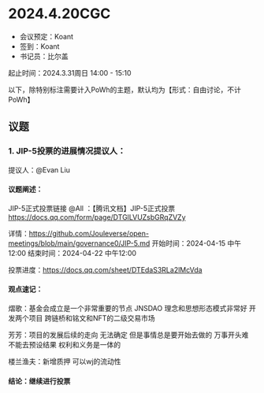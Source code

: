 # 2024.4.20CGC

- 会议预定：Koant
- 签到：Koant
- 书记员：比尔盖

起止时间：2024.3.31周日 14:00 - 15:10

以下，除特别标注需要计入PoWh的主题，默认均为【形式：自由讨论，不计PoWh】

## 议题

### 1. JIP-5投票的进展情况提议人：

提议人：@Evan Liu 

#### 议题阐述：

JIP-5正式投票链接 @All ：【腾讯文档】JIP-5正式投票
https://docs.qq.com/form/page/DTGlLVUZsbGRqZVZy

详情：https://github.com/Jouleverse/open-meetings/blob/main/governance0/JIP-5.md
开始时间：2024-04-15 中午12:00
结束时间：2024-04-22 中午12:00

投票进度：https://docs.qq.com/sheet/DTEdaS3RLa2lMcVda

#### 观点速记：

熠歌：基金会成立是一个非常重要的节点 JNSDAO 理念和思想形态模式非常好 开发两个项目 跨链桥和铭文和NFT的二级交易市场

芳芳：项目的发展后续的走向 无法确定 但是事情总是要开始去做的 万事开头难 不能去预设结果 权利和义务是一体的

楼兰渔夫：新增质押 可以wj的流动性

#### 结论：继续进行投票





